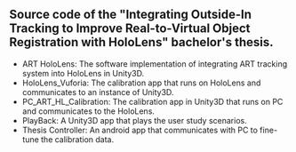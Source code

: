 Source code of the "Integrating Outside-In Tracking to Improve Real-to-Virtual Object Registration with HoloLens" bachelor's thesis.
-----------
<ul>
<li>ART HoloLens: The software implementation of integrating ART tracking system into HoloLens in Unity3D.</li>
<li>HoloLens_Vuforia: The calibration app that runs on HoloLens and communicates to an instance of Unity3D.</li>
<li>PC_ART_HL_Calibration: The calibration app in Unity3D that runs on PC and communicates to the HoloLens.</li>
<li>PlayBack: A Unity3D app that plays the user study scenarios.</li>
<li>Thesis Controller: An android app that communicates with PC to fine-tune the calibration data.</li>
</ul>
